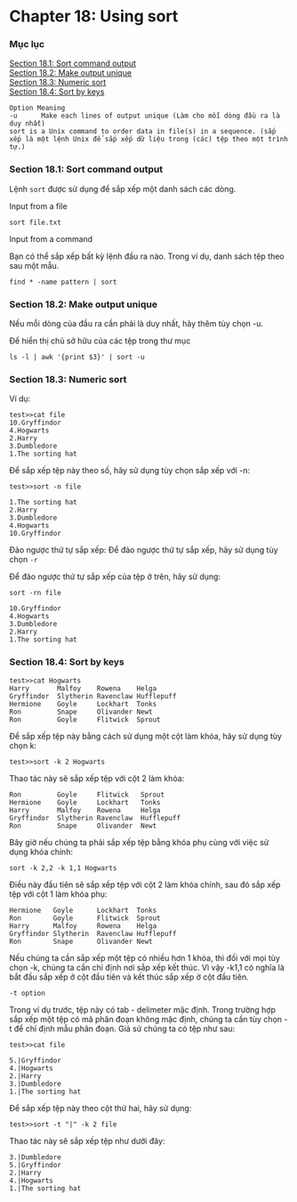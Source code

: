 # Chapter 18: Using sort

### Mục lục
[Section 18.1: Sort command output](#section181)<br>
[Section 18.2: Make output unique](#section182)<br>
[Section 18.3: Numeric sort](#section183)<br>
[Section 18.4: Sort by keys](#section183)<br>


```
Option Meaning
-u      Make each lines of output unique (Làm cho mỗi dòng đầu ra là duy nhất)
sort is a Unix command to order data in file(s) in a sequence. (sắp xếp là một lệnh Unix để sắp xếp dữ liệu trong (các) tệp theo một trình tự.)
```

<a name="section181"></a>
### Section 18.1: Sort command output

Lệnh `sort` được sử dụng để sắp xếp một danh sách các dòng.

Input from a file

```
sort file.txt
```

Input from a command

Bạn có thể sắp xếp bất kỳ lệnh đầu ra nào. Trong ví dụ, danh sách tệp theo sau một mẫu.

```
find * -name pattern | sort
```

<a name="section182"></a>
### Section 18.2: Make output unique

Nếu mỗi dòng của đầu ra cần phải là duy nhất, hãy thêm tùy chọn -u.

Để hiển thị chủ sở hữu của các tệp trong thư mục


```
ls -l | awk '{print $3}' | sort -u
```

<a name="section183"></a>
### Section 18.3: Numeric sort

Ví dụ:

```
test>>cat file
10.Gryffindor
4.Hogwarts
2.Harry
3.Dumbledore
1.The sorting hat
```

Để sắp xếp tệp này theo số, hãy sử dụng tùy chọn sắp xếp với -n:

```
test>>sort -n file
```

```
1.The sorting hat
2.Harry
3.Dumbledore
4.Hogwarts
10.Gryffindor
```

Đảo ngược thứ tự sắp xếp: Để đảo ngược thứ tự sắp xếp, hãy sử dụng tùy chọn `-r`

Để đảo ngược thứ tự sắp xếp của tệp ở trên, hãy sử dụng:

```
sort -rn file
```

```
10.Gryffindor
4.Hogwarts
3.Dumbledore
2.Harry
1.The sorting hat
```

<a name="section184"></a>
### Section 18.4: Sort by keys

```
test>>cat Hogwarts
Harry       Malfoy    Rowena    Helga
Gryffindor  Slytherin Ravenclaw Hufflepuff
Hermione    Goyle     Lockhart  Tonks
Ron         Snape     Olivander Newt
Ron         Goyle     Flitwick  Sprout
```

Để sắp xếp tệp này bằng cách sử dụng một cột làm khóa, hãy sử dụng tùy chọn k:

```
test>>sort -k 2 Hogwarts
```

Thao tác này sẽ sắp xếp tệp với cột 2 làm khóa:

```
Ron         Goyle     Flitwick   Sprout
Hermione    Goyle     Lockhart   Tonks
Harry       Malfoy    Rowena     Helga
Gryffindor  Slytherin Ravenclaw  Hufflepuff
Ron         Snape     Olivander  Newt
```

Bây giờ nếu chúng ta phải sắp xếp tệp bằng khóa phụ cùng với việc sử dụng khóa chính:

```
sort -k 2,2 -k 1,1 Hogwarts
```

Điều này đầu tiên sẽ sắp xếp tệp với cột 2 làm khóa chính, sau đó sắp xếp tệp với cột 1 làm khóa phụ:

```
Hermione   Goyle      Lockhart  Tonks
Ron        Goyle      Flitwick  Sprout
Harry      Malfoy     Rowena    Helga
Gryffindor Slytherin  Ravenclaw Hufflepuff
Ron        Snape      Olivander Newt
```

Nếu chúng ta cần sắp xếp một tệp có nhiều hơn 1 khóa, thì đối với mọi tùy chọn -k, chúng ta cần chỉ định nơi sắp xếp kết thúc. Vì vậy -k1,1 có nghĩa là bắt đầu sắp xếp ở cột đầu tiên và kết thúc sắp xếp ở cột đầu tiên.


```
-t option
```

Trong ví dụ trước, tệp này có tab - delimeter  mặc định. Trong trường hợp sắp xếp một tệp có mã phân đoạn không mặc định, chúng ta cần tùy chọn -t để chỉ định mẫu phân đoạn. Giả sử chúng ta có tệp như sau:


```
test>>cat file

5.|Gryffindor
4.|Hogwarts
2.|Harry
3.|Dumbledore
1.|The sorting hat
```

Để sắp xếp tệp này theo cột thứ hai, hãy sử dụng:

```
test>>sort -t "|" -k 2 file
```

Thao tác này sẽ sắp xếp tệp như dưới đây:

```
3.|Dumbledore
5.|Gryffindor
2.|Harry
4.|Hogwarts
1.|The sorting hat
```

